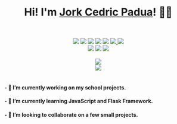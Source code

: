 

<!--
**jc-padua/jc-padua** is a ✨ _special_ ✨ repository because its `README.md` (this file) appears on your GitHub profile.

Here are some ideas to get you started:


-->
<div align="center">
	<h1>Hi! I'm <a href="https://github.com/jc-padua">Jork Cedric Padua</a>! 🙇🏻</h1>
<!-- 	<img style="width: 15rem"src="https://img.shields.io/badge/aspiring-software%20developer-blue"/> -->
<!-- 	<div>an aspiring software developer;</div> -->
	<br/>
	<br />
	<a href="#"><img src="https://img.shields.io/badge/html5-%23E34F26.svg?style=for-the-badge&logo=html5&logoColor=white" /></a>
	<a href="#"><img src="https://img.shields.io/badge/css3-%231572B6.svg?style=for-the-badge&logo=css3&logoColor=white" /></a>
	<a href="#"><img src="https://img.shields.io/badge/bootstrap-%23563D7C.svg?style=for-the-badge&logo=bootstrap&logoColor=white" /></a>
	<a href="#"><img src="https://img.shields.io/badge/javascript-%23323330.svg?style=for-the-badge&logo=javascript&logoColor=%23F7DF1E" /></a>
	<a href="#"><img src="https://img.shields.io/badge/java-%23ED8B00.svg?style=for-the-badge&logo=java&logoColor=white" /></a>
	<a href="#"><img src="https://img.shields.io/badge/python-3670A0?style=for-the-badge&logo=python&logoColor=ffdd54" />
	<a href="#"><img src="https://img.shields.io/badge/flask-%23000.svg?style=for-the-badge&logo=flask&logoColor=white" /></a>
	<br />
	<a href="https://github.com/jc-padua"><img src="https://img.shields.io/github/stars/jc-padua?color=cdd6f4&label=GITHUB&style=for-the-badge&logo=github" /></a>
	<a href="mailto:jcflores.padua@gmail.com"><img src="https://img.shields.io/badge/EMAIL-jcflores.padua@gmail.com-b4befe?style=for-the-badge&logo=gmail" /></a>
	<a href="https://www.linkedin.com/in/jork-cedric-padua-4118a9206/"><img src="https://img.shields.io/badge/Li-JorkCedricPadua-eba0ac?style=for-the-badge&logo=linkedin" /></a>
	<br />
	<br />
	<img src="https://github-readme-stats.vercel.app/api?username=jc-padua&hide_rank=true&show_icons=true&theme=tokyonight"/>
  <br/>
	<img src="https://github-readme-stats.vercel.app/api/top-langs/?username=jc-padua&hide_title=true&langs_count=8&layout=compact&bg_color=1e1e2e&text_color=cdd6f4&icon_color=cba6f7&title_color=94e2d5" />
</div>
<br/>

<h4>- 🔭 I’m currently working on my school projects.</h4>
<h4>- 🌱 I’m currently learning JavaScript and Flask Framework.</h4>
<h4>- 👯 I’m looking to collaborate on a few small projects.</h4>
<!-- - 💬 Ask me about something you want to know. -->
<!-- - ⚡ Fun fact: Me -->

<!-- - 🤔 I’m looking for help with ... -->
<!-- - 📫 How to reach me:  -->
<!-- - 😄 Pronouns: ... -->
